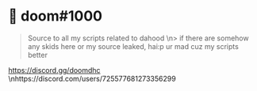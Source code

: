 # 💸 doom#1000
> Source to all my scripts related to dahood
\n> if there are somehow any skids here or my source leaked, hai:p ur mad cuz my scripts better

https://discord.gg/doomdhc
\nhttps://discord.com/users/725577681273356299
